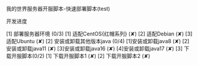 我的世界服务器开服脚本-快速部署脚本(test)

开发进度

[1] 部署服务器环境 (0/3)
  [1] 适配CentOS{红帽系列} (✘)
  [2] 适配Debian (✘)
  [3] 适配Ubuntu (✘)
[2] 安装或卸载其他版本java (0/4)
  [1]安装或卸载java8  (✘)
  [2]安装或卸载java11 (✘)
  [3]安装或卸载java16 (✘)
  [4]安装或卸载java17 (✘)
[3] 下载开服脚本(0/2)
  [1] 下载开服脚本1 (✘)
  [2] 下载开服脚本2 (✘)
